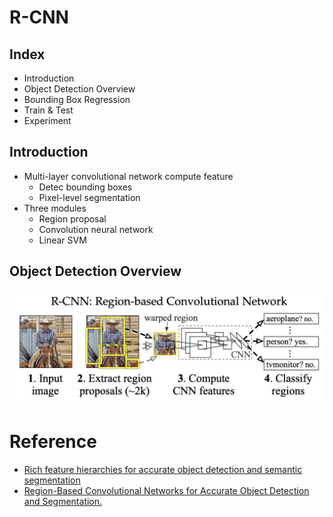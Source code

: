 # R-CNN

## Index
- Introduction
- Object Detection Overview
- Bounding Box Regression
- Train & Test
- Experiment

## Introduction
- Multi-layer convolutional network compute feature
    - Detec bounding boxes
    - Pixel-level segmentation
- Three modules
    - Region proposal
    - Convolution neural network
    - Linear SVM

## Object Detection Overview
![DetectionSystem](./image/R-CNN_Overview.jpg)

# Reference
- [Rich feature hierarchies for accurate object detection and semantic segmentation](https://arxiv.org/pdf/1311.2524.pdf)
- [Region-Based Convolutional Networks for Accurate Object Detection and Segmentation.](http://islab.ulsan.ac.kr/files/announcement/513/rcnn_pami.pdf)
